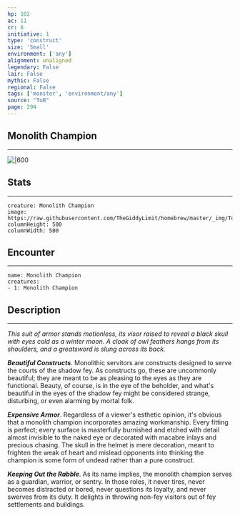 ```yaml
---
hp: 102
ac: 11
cr: 8
initiative: 1
type: 'construct'    
size: 'Small'
environment: ['any']
alignment: unaligned
legendary: False
lair: False
mythic: False
regional: False
tags: ['monster', 'environment/any']
source: "ToB"
page: 294
---
```


## Monolith Champion
---

![|600](https://raw.githubusercontent.com/TheGiddyLimit/homebrew/master/_img/ToB/Monolith%20Champion.webp)

## Stats
---

```statblock
creature: Monolith Champion
image: https://raw.githubusercontent.com/TheGiddyLimit/homebrew/master/_img/ToB/token/Monolith%20Champion.png
columnHeight: 500
columnWidth: 500
```

## Encounter
---

```encounter-table
name: Monolith Champion
creatures:
- 1: Monolith Champion
```

## Description
---
_This suit of armor stands motionless, its visor raised to reveal a black skull with eyes cold as a winter moon. A cloak of owl feathers hangs from its shoulders, and a greatsword is slung across its back._

**_Beautiful Constructs_**. Monolithic servitors are constructs designed to serve the courts of the shadow fey. As constructs go, these are uncommonly beautiful; they are meant to be as pleasing to the eyes as they are functional. Beauty, of course, is in the eye of the beholder, and what's beautiful in the eyes of the shadow fey might be considered strange, disturbing, or even alarming by mortal folk.

**_Expensive Armor_**. Regardless of a viewer's esthetic opinion, it's obvious that a monolith champion incorporates amazing workmanship. Every fitting is perfect; every surface is masterfully burnished and etched with detail almost invisible to the naked eye or decorated with macabre inlays and precious chasing. The skull in the helmet is mere decoration, meant to frighten the weak of heart and mislead opponents into thinking the champion is some form of undead rather than a pure construct.

**_Keeping Out the Rabble_**. As its name implies, the monolith champion serves as a guardian, warrior, or sentry. In those roles, it never tires, never becomes distracted or bored, never questions its loyalty, and never swerves from its duty. It delights in throwing non-fey visitors out of fey settlements and buildings.







